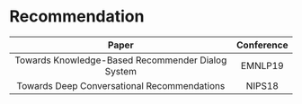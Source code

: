 # Recommendation


| Paper | Conference |
| :---: | :---: |
|Towards Knowledge-Based Recommender Dialog System|EMNLP19|
|Towards Deep Conversational Recommendations|NIPS18|

